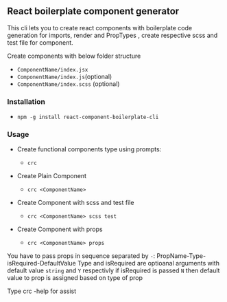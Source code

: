 ## React boilerplate component generator


This cli lets you to create react components with boilerplate code generation for imports, render and PropTypes , create respective scss and test file for component.

Create components with below folder structure 
- `ComponentName/index.jsx`
- `ComponentName/index.js`(optional)
- `ComponentName/index.scss` (optional)


  
### Installation
- `npm -g install react-component-boilerplate-cli`

### Usage
- Create functional components type using prompts: 
    - `crc` 
- Create Plain Component
   - `crc <ComponentName>`

- Create Component with scss and test file
   - `crc <ComponentName> scss test` 

- Create Component with props
   - `crc <ComponentName> props` 
  
You have to pass props in sequence separated by `-`: PropName-Type-isRequired-DefaultValue 
Type and isRequired  are optioanal arguments with default value `string` and  `Y` respectivly
if isRequired is passed `N` then default value to prop is assigned based on type of prop 

  Type crc -help for assist
